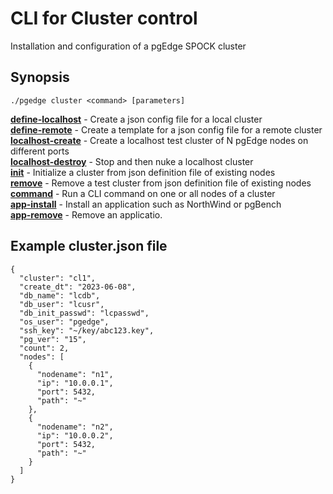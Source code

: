 # CLI for Cluster control
Installation and configuration of a pgEdge SPOCK cluster

## Synopsis
    ./pgedge cluster <command> [parameters]

[**define-localhost**](doc/cluster-define-localhost.md)  - Create a json config file for a local cluster<br>
[**define-remote**](doc/cluster-define-remote.md)        - Create a template for a json config file for a remote cluster<br>
[**localhost-create**](doc/cluster-localhost-create.md)   - Create a localhost test cluster of N pgEdge nodes on different ports<br>
[**localhost-destroy**](doc/cluster-localhost-destroy.md) - Stop and then nuke a localhost cluster<br>
[**init**](doc/cluster-init.md)     - Initialize a cluster from json definition file of existing nodes<br>
[**remove**](doc/cluster-remove.md)   - Remove a test cluster from json definition file of existing nodes<br>
[**command**](doc/cluster-command.md)             - Run a CLI command on one or all nodes of a cluster<br>
[**app-install**](doc/cluster-app-install.md)     - Install an application such as NorthWind or pgBench<br>
[**app-remove**](doc/cluster-app-remove.md)       - Remove an applicatio.<br>

## Example cluster.json file
```
{
  "cluster": "cl1",
  "create_dt": "2023-06-08",
  "db_name": "lcdb",
  "db_user": "lcusr",
  "db_init_passwd": "lcpasswd",
  "os_user": "pgedge",
  "ssh_key": "~/key/abc123.key",
  "pg_ver": "15",
  "count": 2,
  "nodes": [
    {
      "nodename": "n1",
      "ip": "10.0.0.1",
      "port": 5432,
      "path": "~"
    },
    {
      "nodename": "n2",
      "ip": "10.0.0.2",
      "port": 5432,
      "path": "~"
    }
  ]
}
```
